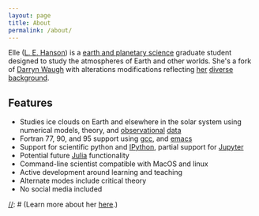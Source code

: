 ```yaml
---
layout: page
title: About
permalink: /about/
---
```


Elle
([L. E. Hanson](https://scholar.google.com/citations?user=4Q3F054AAAAJ))
is a [earth and planetary science](https://eps.jhu.edu/people/graduate-students/) graduate student
designed to study the atmospheres of Earth and other worlds. She's a fork of
[Darryn Waugh](https://eps.jhu.edu/directory/darryn-waugh/) with alterations
modifications reflecting [her](https://www.luther.edu) [diverse](http://www.met.psu.edu) [background](https://science.gsfc.nasa.gov/solarsystem/).

[//]: # (This is a plug-and-play graduate student that you can use without even setting up a local environment.)

## Features

- Studies ice clouds on Earth and elsewhere in the solar system using numerical models, theory, and [observational](https://solarsystem.nasa.gov/missions/mars-reconnaissance-orbiter/in-depth/) [data](https://solarsystem.nasa.gov/missions/cassini/overview/)
- Fortran 77, 90, and 95 support using [gcc](https://gcc.gnu.org), and [emacs](https://www.gnu.org/software/emacs/)
- Support for scientific python and [IPython](https://ipython.org), partial support for [Jupyter](https://jupyter.org)
- Potential future [Julia](https://julialang.org) functionality
- Command-line scientist compatible with MacOS and linux
- Active development around learning and teaching
- Alternate modes include critical theory
- No social media included

[//]: # (- Into maps)

[//]: # (Learn more about her [here](https://ellequelle.github.io).)
